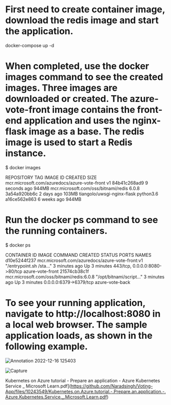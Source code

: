 # First need to create container image, download the redis image and start the application.
docker-compose up -d

# When completed, use the docker images command to see the created images. Three images are downloaded or created. The azure-vote-front image contains the front-end application and uses the nginx-flask image as a base. The redis image is used to start a Redis instance.

$ docker images

REPOSITORY                                     TAG                 IMAGE ID            CREATED             SIZE
mcr.microsoft.com/azuredocs/azure-vote-front   v1                  84b41c268ad9        9 seconds ago       944MB
mcr.microsoft.com/oss/bitnami/redis            6.0.8               3a54a920bb6c        2 days ago          103MB
tiangolo/uwsgi-nginx-flask                     python3.6           a16ce562e863        6 weeks ago         944MB

# Run the docker ps command to see the running containers.

$ docker ps

CONTAINER ID        IMAGE                                             COMMAND                  CREATED             STATUS              PORTS                           NAMES
d10e5244f237        mcr.microsoft.com/azuredocs/azure-vote-front:v1   "/entrypoint.sh /sta…"   3 minutes ago       Up 3 minutes        443/tcp, 0.0.0.0:8080->80/tcp   azure-vote-front
21574cb38c1f        mcr.microsoft.com/oss/bitnami/redis:6.0.8         "/opt/bitnami/script…"   3 minutes ago       Up 3 minutes        0.0.0.0:6379->6379/tcp          azure-vote-back

# To see your running application, navigate to http://localhost:8080 in a local web browser. The sample application loads, as shown in the following example.
![Annotation 2022-12-16 125403](https://user-images.githubusercontent.com/102173014/208045406-65ee97ad-49f7-461d-8d70-f0243c213a05.png)

![Capture](https://user-images.githubusercontent.com/102173014/208044979-57e11888-b93b-4f5e-86de-3b5537492d8f.PNG)


Kubernetes on Azure tutorial - Prepare an application - Azure Kubernetes Service _ Microsoft Learn.pdf](https://github.com/Naradsingh/Voting-App/files/10243549/Kubernetes.on.Azure.tutorial.-.Prepare.an.application.-.Azure.Kubernetes.Service._.Microsoft.Learn.pdf)

